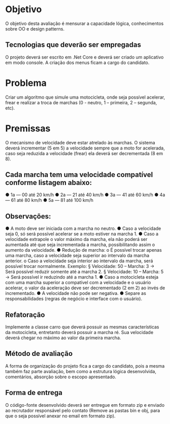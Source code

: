 ﻿# Objetivo 
O objetivo desta avaliação é mensurar a capacidade lógica, conhecimentos sobre OO e
design patterns.

## Tecnologias que deverão ser empregadas
O projeto deverá ser escrito em .Net Core e deverá ser criado um aplicativo em modo
console. A criação dos menus ficam a cargo do candidato.

# Problema
Criar um algoritmo que simule uma motocicleta, onde seja possível acelerar, frear e realizar
a troca de marchas (0 - neutro, 1 – primeira, 2 – segunda, etc).

# Premissas
O mecanismo de velocidade deve estar atrelado às marchas. O sistema deverá incrementar
(5 em 5) a velocidade sempre que a moto for acelerada, caso seja reduzida a velocidade
(frear) ela deverá ser decrementada (8 em 8).

## Cada marcha tem uma velocidade compatível conforme listagem abaixo:
● 1a — 00 até 20 km/h
● 2a — 21 até 40 km/h
● 3a — 41 até 60 km/h
● 4a — 61 até 80 km/h
● 5a — 81 até 100 km/h

## Observações:
● A moto deve ser iniciada com a marcha no neutro.
● Caso a velocidade seja 0, só será possível acelerar se a moto estiver na marcha 1.
● Caso a velocidade extrapole o valor máximo da marcha, ela não poderá ser
aumentada até que seja incrementada a marcha, possibilitando assim o aumento
da velocidade.
● Redução de marcha:
o É possível trocar apenas uma marcha, caso a velocidade seja superior ao
intervalo da marcha anterior.
o Caso a velocidade seja interior ao intervalo da marcha, será possível trocar
normalmente.
Exemplo:
§ Velocidade: 50 – Marcha: 3 -> Será possível reduzir somente até a marcha 2.
§ Velocidade: 10 – Marcha: 5 -> Será possível ir reduzindo até a marcha 1.
● Caso a motocicleta esteja com uma marcha superior a compatível com a
velocidade e o usuário acelerar, o valor da aceleração deve ser decrementado (2
em 2) ao invés de incrementado.
● A velocidade não pode ser negativa.
● Separe as responsabilidades (regras de negócio e interface com o usuário).

## Refatoração
Implemente a classe carro que deverá possuir as mesmas características da motocicleta,
entretanto deverá possuir a marcha ré. Sua velocidade deverá chegar no máximo ao valor
da primeira marcha.

## Método de avaliação
A forma de organização do projeto fica a cargo do candidato, pois a mesma também faz
parte avaliação, bem como a estrutura lógica desenvolvida, comentários, absorção sobre o
escopo apresentado.

## Forma de entrega
O código-fonte desenvolvido deverá ser entregue em formato zip e enviado ao recrutador
responsável pelo contato (Remove as pastas bin e obj, para que o seja possível anexar no
email em formato zip).